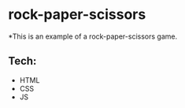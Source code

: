 # rock-paper-scissors
*This is an example of a rock-paper-scissors game.

## Tech:
- HTML
- CSS
- JS
